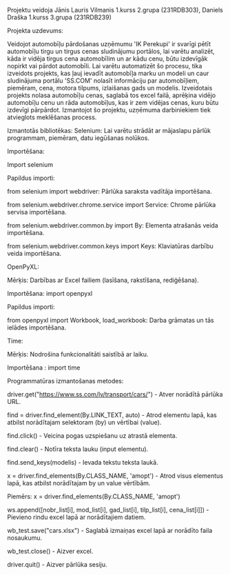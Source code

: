 Projektu veidoja Jānis Lauris Vilmanis 1.kurss 2.grupa (231RDB303), Daniels Draška 1.kurss 3.grupa (231RDB239) 

 

Projekta uzdevums: 

 

Veidojot automobīļu pārdošanas uzņēmumu 'IK Perekupi' ir svarīgi pētīt automobīļu tirgu un tirgus cenas sludinājumu portālos, lai varētu analizēt, kāda ir vidēja tirgus cena
automobīlim un ar kādu cenu, būtu izdevīgāk nopirkt vai pārdot automobīli.
Lai varētu automatizēt šo procesu, tika izveidots projekts, kas ļauj ievadīt automobīļa marku un modeli un caur sludinājuma portālu 'SS.COM' 
nolasīt informāciju par automobīļiem, piemēram, cena, motora tilpums, izlaišanas gads un modelis. Izveidotais projekts nolasa automobīļu cenas, 
saglabā tos excel failā, aprēķina vidējo automobīļu cenu un rāda automobīļus, kas ir zem vidējas cenas, kuru būtu izdevīgi pārpārdot. Izmantojot šo projektu, 
uzņēmuma darbiniekiem tiek atvieglots meklēšanas process.  

Izmantotās bibliotēkas: 
Selenium: Lai varētu strādāt ar mājaslapu pārlūk programmam, piemēram, datu iegūšanas nolūkos. 

Importēšana: 

Import selenium 

Papildus importi: 

from selenium import webdriver: Pārlūka saraksta vadītāja importēšana. 

from selenium.webdriver.chrome.service import Service: Chrome pārlūka servisa importēšana. 

from selenium.webdriver.common.by import By: Elementa atrašanās veida importēšana. 

from selenium.webdriver.common.keys import Keys: Klaviatūras darbību veida importēšana. 

 

OpenPyXL: 

Mērķis: Darbības ar Excel failiem (lasīšana, rakstīšana, rediģēšana). 

Importēšana: import openpyxl 

Papildus importi: 

from openpyxl import Workbook, load_workbook: Darba grāmatas un tās ielādes importēšana. 

Time: 

Mērķis: Nodrošina funkcionalitāti saistībā ar laiku. 

Importēšana : import time 
 

Programmatūras izmantošanas metodes: 
 
 
driver.get("https://www.ss.com/lv/transport/cars/") - Atver norādītā pārlūka URL. 

find = driver.find_element(By.LINK_TEXT, auto) - Atrod elementu lapā, kas atbilst norādītajam selektoram (by) un vērtībai (value). 

find.click()  - Veicina pogas uzspiešanu uz atrastā elementa. 

find.clear() -  Notīra teksta lauku (input elementu). 

find.send_keys(modelis) - Ievada tekstu teksta laukā. 

x = driver.find_elements(By.CLASS_NAME, 'amopt') - Atrod visus elementus lapā, kas atbilst norādītajam by un value vērtībām. 

Piemērs: x = driver.find_elements(By.CLASS_NAME, 'amopt') 

ws.append([nobr_list[i], mod_list[i], gad_list[i], tilp_list[i], cena_list[i]])  - Pievieno rindu excel lapā ar norādītajiem datiem. 

wb_test.save("cars.xlsx") - Saglabā izmaiņas excel lapā ar norādīto faila nosaukumu. 

wb_test.close() - Aizver excel. 

driver.quit() - Aizver pārlūka sesiju. 
